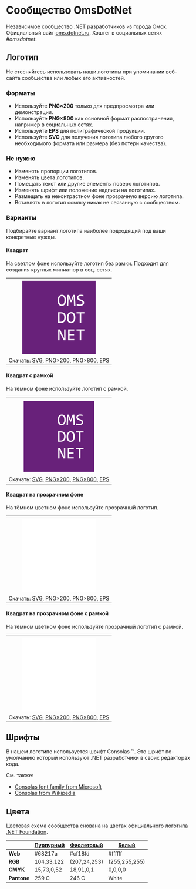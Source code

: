 ﻿# Сообщество OmsDotNet

Независимое сообщество .NET разработчиков из города Омск. Официальный сайт [oms.dotnet.ru](https://oms.dotnet.ru/). Хэштег в социальных сетях _#omsdotnet_.

## Логотип

Не стесняйтесь использовать наши логотипы при упоминании веб-сайта сообщества или любых его активностей.

### Форматы

- Используйте **PNG×200** только для предпросмотра или демонстрации.
- Используйте **PNG×800** как основной формат распостранения, например в социальных сетях.
- Используйте **EPS** для полиграфической продукции.
- Используйте **SVG** для получения логотипа любого другого необходимого формата или размера (без потери качества).

### Не нужно

- Изменять пропорции логотипов.
- Изменять цвета логотипов.
- Помещать текст или другие элементы поверх логотипов.
- Изменять шрифт или положение надписи на логотипах.
- Размещать на неконтрастном фоне прозрачную версию логотипа.
- Вставлять в логотип ссылку никак не связанную с сообществом.

### Варианты

Подбирайте вариант логотипа наиболее подходящий под ваши конкретные нужды.

#### Квадрат

На светлом фоне используйте логотип без рамки. Подходит для создания круглых миниатюр в соц. сетях.

|       |
| :---: |
|       |
| ![Квадрат](omsdotnet-logo-squared-200.png) |
| Скачать: [SVG](https://raw.githubusercontent.com/DotNetRu/BrandBook/master/Logo/Oms/omsdotnet-logo-squared.svg), [PNG×200](https://raw.githubusercontent.com/DotNetRu/BrandBook/master/Logo/Oms/omsdotnet-logo-squared-200.png), [PNG×800](https://raw.githubusercontent.com/DotNetRu/BrandBook/master/Logo/Oms/omsdotnet-logo-squared-800.png), [EPS](https://raw.githubusercontent.com/DotNetRu/BrandBook/master/Logo/Oms/omsdotnet-logo-squared.eps) |

#### Квадрат с рамкой

На тёмном фоне используйте логотип с рамкой.

|       |
| :---: |
|       |
| ![Квадрат с рамкой](omsdotnet-logo-squared-bordered-200.png) |
| Скачать: [SVG](https://raw.githubusercontent.com/DotNetRu/BrandBook/master/Logo/Oms/omsdotnet-logo-squared-bordered.svg), [PNG×200](https://raw.githubusercontent.com/DotNetRu/BrandBook/master/Logo/Oms/omsdotnet-logo-squared-bordered-200.png), [PNG×800](https://raw.githubusercontent.com/DotNetRu/BrandBook/master/Logo/Oms/omsdotnet-logo-squared-bordered-800.png), [EPS](https://raw.githubusercontent.com/DotNetRu/BrandBook/master/Logo/Oms/omsdotnet-logo-squared-bordered.eps) |

#### Квадрат на прозрачном фоне

На тёмном цветном фоне используйте прозрачный логотип.

|       |
| :---: |
|       |
| ![Квадрат на прозрачном фоне](omsdotnet-logo-squared-white-200.png) |
| Скачать: [SVG](https://raw.githubusercontent.com/DotNetRu/BrandBook/master/Logo/Oms/omsdotnet-logo-squared-white.svg), [PNG×200](https://raw.githubusercontent.com/DotNetRu/BrandBook/master/Logo/Oms/omsdotnet-logo-squared-white-200.png), [PNG×800](https://raw.githubusercontent.com/DotNetRu/BrandBook/master/Logo/Oms/omsdotnet-logo-squared-white-800.png), [EPS](https://raw.githubusercontent.com/DotNetRu/BrandBook/master/Logo/Oms/omsdotnet-logo-squared-white.eps) |

#### Квадрат на прозрачном фоне с рамкой

На тёмном цветном фоне используйте прозрачный логотип с рамкой.

|       |
| :---: |
|       |
| ![Квадрат на прозрачном фоне с рамкой](omsdotnet-logo-squared-white-bordered-200.png) |
| Скачать: [SVG](https://raw.githubusercontent.com/DotNetRu/BrandBook/master/Logo/Oms/omsdotnet-logo-squared-white-bordered.svg), [PNG×200](https://raw.githubusercontent.com/DotNetRu/BrandBook/master/Logo/Oms/omsdotnet-logo-squared-white-bordered-200.png), [PNG×800](https://raw.githubusercontent.com/DotNetRu/BrandBook/master/Logo/Oms/omsdotnet-logo-squared-white-bordered-800.png), [EPS](https://raw.githubusercontent.com/DotNetRu/BrandBook/master/Logo/Oms/omsdotnet-logo-squared-white-bordered.eps) |

## Шрифты

В нашем логотипе используется шрифт Consolas ™. Это шрифт по-умолчанию который используют .NET разработчики в своих редакторах кода.

См. также:

- [Consolas font family from Microsoft](https://docs.microsoft.com/en-us/typography/font-list/consolas)
- [Consolas from Wikipedia](https://en.wikipedia.org/wiki/Consolas)

## Цвета

Цветовая схема сообщества снована на цветах официального [логотипа .NET Foundation](https://github.com/dotnet/swag/tree/master/logo).

|             | [Пурпурный](https://www.color-hex.com/color/68217a) | [Фиолетовый](https://www.color-hex.com/color/cf18fd) | [Белый](https://www.color-hex.com/color/ffffff) |
| ----------- | --------------------------------------------------- | ---------------------------------------------------- | ----------------------------------------------- |
| **Web**     | #68217a                                             | #cf18fd                                              | #ffffff                                         |
| **RGB**     | 104,33,122                                          | (207,24,253)                                         | (255,255,255)                                   |
| **CMYK**    | 15,73,0,52                                          | 18,91,0,1                                            | 0,0,0,0                                         |
| **Pantone** | 259 C                                               | 246 C                                                | White                                           |

